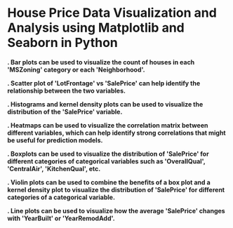 <h1><strong>House Price Data Visualization and Analysis using Matplotlib and Seaborn in Python</h1></strong>
<p><strong>. Bar plots can be used to visualize the count of houses in each 'MSZoning' category or each 'Neighborhood'.</strong></p>
<p><strong>. Scatter plot of 'LotFrontage' vs 'SalePrice' can help identify the relationship between the two variables.</strong></p>
<p><strong>. Histograms and kernel density plots can be used to visualize the distribution of the 'SalePrice' variable.</strong></p>
<p><strong>. Heatmaps can be used to visualize the correlation matrix between different variables, which can help identify strong correlations that might be useful for prediction models.</strong></p>
<p><strong>. Boxplots can be used to visualize the distribution of 'SalePrice' for different categories of categorical variables such as 'OverallQual', 'CentralAir', 'KitchenQual', etc.</strong></p>
<p><strong>. Violin plots can be used to combine the benefits of a box plot and a kernel density plot to visualize the distribution of 'SalePrice' for different categories of a categorical variable.</strong></p>
<p><strong>. Line plots can be used to visualize how the average 'SalePrice' changes with 'YearBuilt' or 'YearRemodAdd'.</strong></p>
